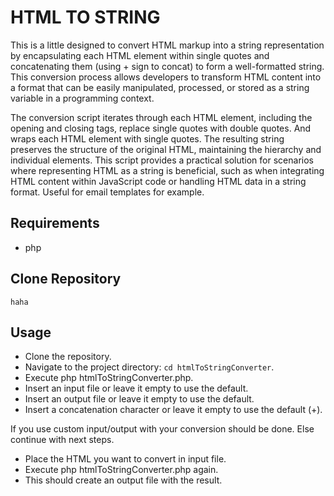 # HTML TO STRING

This is a little designed to convert HTML markup into a string representation by encapsulating each HTML element within single quotes and concatenating them (using + sign to concat) to form a well-formatted string. This conversion process allows developers to transform HTML content into a format that can be easily manipulated, processed, or stored as a string variable in a programming context.

The conversion script iterates through each HTML element, including the opening and closing tags, replace single quotes with double quotes. And wraps each HTML element with single quotes. The resulting string preserves the structure of the original HTML, maintaining the hierarchy and individual elements. This script provides a practical solution for scenarios where representing HTML as a string is beneficial, such as when integrating HTML content within JavaScript code or handling HTML data in a string format. Useful for email templates for example.

## Requirements
- php

## Clone Repository
 ~~~~
 haha
 ~~~~

## Usage
 - Clone the repository.
 - Navigate to the project directory: `cd htmlToStringConverter`.
 - Execute php htmlToStringConverter.php.
 - Insert an input file or leave it empty to use the default.     
 - Insert an output file or leave it empty to use the default.     
 - Insert a concatenation character or leave it empty to use the default (+).     
 
  If you use custom input/output with your conversion should be done.
  Else continue with next steps.

 - Place the HTML you want to convert in input file.
 - Execute php htmlToStringConverter.php again.
 - This should create an output file with the result.